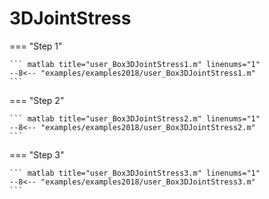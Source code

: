 # 3DJointStress

=== "Step 1"

    ``` matlab title="user_Box3DJointStress1.m" linenums="1"
    --8<-- "examples/examples2018/user_Box3DJointStress1.m"
    ```

=== "Step 2"

    ``` matlab title="user_Box3DJointStress2.m" linenums="1"
    --8<-- "examples/examples2018/user_Box3DJointStress2.m"
    ```

=== "Step 3"

    ``` matlab title="user_Box3DJointStress3.m" linenums="1"
    --8<-- "examples/examples2018/user_Box3DJointStress3.m"
    ```


